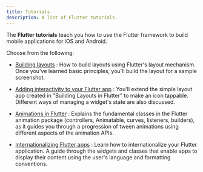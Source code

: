 ```yaml
---
title: Tutorials
description: A list of Flutter tutorials.
---
```


The **Flutter tutorials** teach you how to use the Flutter framework to
build mobile applications for iOS and Android.

Choose from the following:

* [Building layouts]({{site.url}}/ui/widgets/layout/tutorial)
: How to build layouts using Flutter's layout mechanism. Once you've learned
  basic principles, you'll build the layout for a sample screenshot.

* [Adding interactivity to your Flutter app]({{site.url}}/ui/interactivity)
: You'll extend the simple layout app created in
  "Building Layouts in Flutter" to make an icon tappable.
  Different ways of managing a widget's state are also discussed.

* [Animations in Flutter]({{site.url}}/ui/animations/tutorial)
: Explains the fundamental classes in the Flutter animation package
  (controllers, Animatable, curves, listeners, builders),
  as it guides you through a progression of tween animations using
  different aspects of the animation APIs.

* [Internationalizing Flutter apps]({{site.url}}/accessibility-and-localization/internationalization)
: Learn how to internationalize your Flutter application. A guide through
  the widgets and classes that enable apps to display their
  content using the user's language and formatting conventions.
